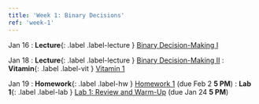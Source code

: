 ```yaml
---
title: 'Week 1: Binary Decisions'
ref: 'week-1'
---
```


Jan 16
: **Lecture**{: .label .label-lecture } [Binary Decision-Making I](lecture/lec01)

Jan 18
: **Lecture**{: .label .label-lecture } [Binary Decision-Making II](lecture/lec02)
: **Vitamin**{: .label .label-vit } [Vitamin 1](https://www.gradescope.com/courses/711377/assignments/3967861)

Jan 19
: **Homework**{: .label .label-hw } [Homework 1](https://data102.datahub.berkeley.edu/hub/user-redirect/git-pull?repo=https%3A%2F%2Fgithub.com%2Fds-102%2Fsp24-materials&urlpath=lab%2Ftree%2Fsp24-materials%2Fhw%2Fhw1%2Fhw1.pdf&branch=main) (due Feb 2 **5 PM**)
: **Lab 1**{: .label .label-lab } [Lab 1: Review and Warm-Up](https://data102.datahub.berkeley.edu/hub/user-redirect/git-pull?repo=https%3A%2F%2Fgithub.com%2Fds-102%2Fsp24-materials&urlpath=lab%2Ftree%2Fsp24-materials%2Flab%2Flab01%2Flab01.ipynb&branch=main) (due Jan 24 **5 PM**)
